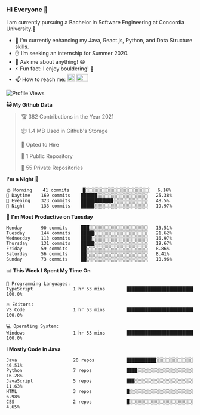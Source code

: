 ### Hi Everyone 👋
I am currently pursuing a Bachelor in Software Engineering at Concordia University.🏫

- 🌱 I’m currently enhancing my Java, React.js, Python, and Data Structure skills.
- ✋ I’m seeking an internship for Summer 2020.
- 💬 Ask me about anything! 😄
- ⚡ Fun fact: I enjoy bouldering! 🧗‍
- 📫 How to reach me: <a href="https://www.linkedin.com/in/siu-tong-ye/" target="_blank"> <img width="20px" width="32" src="https://cdn.jsdelivr.net/npm/simple-icons@v3/icons/linkedin.svg" /> </a> <a href="mailto:SiuTongYe@gmail.com" target="_blank"> <img height="20" width="32" src="https://cdn.jsdelivr.net/npm/simple-icons@v3/icons/gmail.svg" /> </a>

<!--START_SECTION:waka-->
![Profile Views](http://img.shields.io/badge/Profile%20Views-1-blue)

**🐱 My Github Data** 

> 🏆 382 Contributions in the Year 2021
 > 
> 📦 1.4 MB Used in Github's Storage 
 > 
> 💼 Opted to Hire
 > 
> 📜 1 Public Repository 
 > 
> 🔑 55 Private Repositories  
 > 
**I'm a Night 🦉** 

```text
🌞 Morning    41 commits     █░░░░░░░░░░░░░░░░░░░░░░░░   6.16% 
🌆 Daytime    169 commits    ██████░░░░░░░░░░░░░░░░░░░   25.38% 
🌃 Evening    323 commits    ████████████░░░░░░░░░░░░░   48.5% 
🌙 Night      133 commits    █████░░░░░░░░░░░░░░░░░░░░   19.97%

```
📅 **I'm Most Productive on Tuesday** 

```text
Monday       90 commits     ███░░░░░░░░░░░░░░░░░░░░░░   13.51% 
Tuesday      144 commits    █████░░░░░░░░░░░░░░░░░░░░   21.62% 
Wednesday    113 commits    ████░░░░░░░░░░░░░░░░░░░░░   16.97% 
Thursday     131 commits    █████░░░░░░░░░░░░░░░░░░░░   19.67% 
Friday       59 commits     ██░░░░░░░░░░░░░░░░░░░░░░░   8.86% 
Saturday     56 commits     ██░░░░░░░░░░░░░░░░░░░░░░░   8.41% 
Sunday       73 commits     ██░░░░░░░░░░░░░░░░░░░░░░░   10.96%

```


📊 **This Week I Spent My Time On** 

```text
💬 Programming Languages: 
TypeScript               1 hr 53 mins        █████████████████████████   100.0%

🔥 Editors: 
VS Code                  1 hr 53 mins        █████████████████████████   100.0%

💻 Operating System: 
Windows                  1 hr 53 mins        █████████████████████████   100.0%

```

**I Mostly Code in Java** 

```text
Java                     20 repos            ███████████░░░░░░░░░░░░░░   46.51% 
Python                   7 repos             ████░░░░░░░░░░░░░░░░░░░░░   16.28% 
JavaScript               5 repos             ███░░░░░░░░░░░░░░░░░░░░░░   11.63% 
HTML                     3 repos             █░░░░░░░░░░░░░░░░░░░░░░░░   6.98% 
CSS                      2 repos             █░░░░░░░░░░░░░░░░░░░░░░░░   4.65%

```



<!--END_SECTION:waka-->

